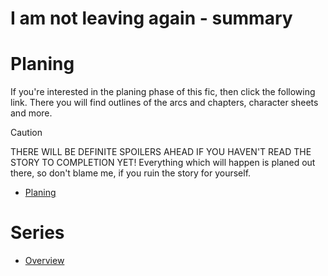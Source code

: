 # I am not leaving again - summary

# Planing
If you're interested in the planing phase of this fic, then click the following link. There you will find outlines of the arcs and chapters, character sheets and more.

> [!CAUTION]
> THERE WILL BE DEFINITE SPOILERS AHEAD IF YOU HAVEN'T READ THE STORY TO COMPLETION YET! Everything which will happen is planed out there, so don't blame me, if you ruin the story for yourself.

- [Planing](/Star%20Wars/Series/I%20am%20not%20leaving%20again/Planing/README.md)

# Series

- [Overview](/Star%20Wars/README.md)